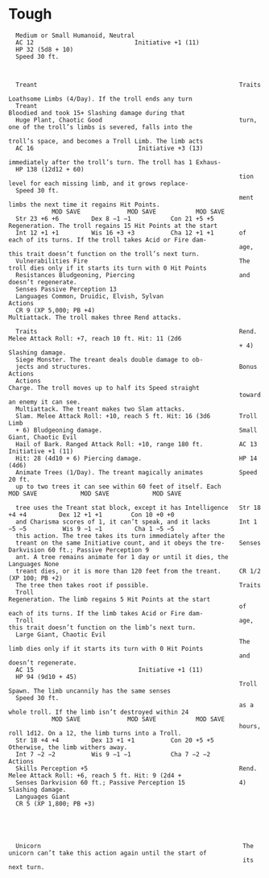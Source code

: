 # Tough

      Medium or Small Humanoid, Neutral
      AC 12                            Initiative +1 (11)
      HP 32 (5d8 + 10)
      Speed 30 ft.



      Treant                                                        Traits
                                                                    Loathsome Limbs (4/Day). If the troll ends any turn
      Treant                                                        Bloodied and took 15+ Slashing damage during that
      Huge Plant, Chaotic Good                                      turn, one of the troll’s limbs is severed, falls into the
                                                                    troll’s space, and becomes a Troll Limb. The limb acts
      AC 16                             Initiative +3 (13)
                                                                    immediately after the troll’s turn. The troll has 1 Exhaus-
      HP 138 (12d12 + 60)
                                                                    tion level for each missing limb, and it grows replace-
      Speed 30 ft.
                                                                    ment limbs the next time it regains Hit Points.
                MOD SAVE             MOD SAVE           MOD SAVE
      Str 23 +6 +6         Dex 8 −1 −1           Con 21 +5 +5       Regeneration. The troll regains 15 Hit Points at the start
      Int 12 +1 +1         Wis 16 +3 +3          Cha 12 +1 +1       of each of its turns. If the troll takes Acid or Fire dam-
                                                                    age, this trait doesn’t function on the troll’s next turn.
      Vulnerabilities Fire                                          The troll dies only if it starts its turn with 0 Hit Points
      Resistances Bludgeoning, Piercing                             and doesn’t regenerate.
      Senses Passive Perception 13
      Languages Common, Druidic, Elvish, Sylvan                     Actions
      CR 9 (XP 5,000; PB +4)                                        Multiattack. The troll makes three Rend attacks.

      Traits                                                        Rend. Melee Attack Roll: +7, reach 10 ft. Hit: 11 (2d6
                                                                    + 4) Slashing damage.
      Siege Monster. The treant deals double damage to ob-
      jects and structures.                                         Bonus Actions
      Actions                                                       Charge. The troll moves up to half its Speed straight
                                                                    toward an enemy it can see.
      Multiattack. The treant makes two Slam attacks.
      Slam. Melee Attack Roll: +10, reach 5 ft. Hit: 16 (3d6        Troll Limb
      + 6) Bludgeoning damage.                                      Small Giant, Chaotic Evil
      Hail of Bark. Ranged Attack Roll: +10, range 180 ft.          AC 13              Initiative +1 (11)
      Hit: 28 (4d10 + 6) Piercing damage.                           HP 14 (4d6)
      Animate Trees (1/Day). The treant magically animates          Speed 20 ft.
      up to two trees it can see within 60 feet of itself. Each               MOD SAVE            MOD SAVE            MOD SAVE

      tree uses the Treant stat block, except it has Intelligence   Str 18 +4 +4         Dex 12 +1 +1        Con 10 +0 +0
      and Charisma scores of 1, it can’t speak, and it lacks        Int 1 −5 −5          Wis 9 −1 −1         Cha 1 −5 −5
      this action. The tree takes its turn immediately after the
      treant on the same Initiative count, and it obeys the tre-    Senses Darkvision 60 ft.; Passive Perception 9
      ant. A tree remains animate for 1 day or until it dies, the   Languages None
      treant dies, or it is more than 120 feet from the treant.     CR 1/2 (XP 100; PB +2)
      The tree then takes root if possible.                         Traits
      Troll                                                         Regeneration. The limb regains 5 Hit Points at the start
                                                                    of each of its turns. If the limb takes Acid or Fire dam-
      Troll                                                         age, this trait doesn’t function on the limb’s next turn.
      Large Giant, Chaotic Evil
                                                                    The limb dies only if it starts its turn with 0 Hit Points
                                                                    and doesn’t regenerate.
      AC 15                             Initiative +1 (11)
      HP 94 (9d10 + 45)
                                                                    Troll Spawn. The limb uncannily has the same senses
      Speed 30 ft.
                                                                    as a whole troll. If the limb isn’t destroyed within 24
                MOD SAVE             MOD SAVE           MOD SAVE
                                                                    hours, roll 1d12. On a 12, the limb turns into a Troll.
      Str 18 +4 +4         Dex 13 +1 +1          Con 20 +5 +5       Otherwise, the limb withers away.
      Int 7 −2 −2          Wis 9 −1 −1           Cha 7 −2 −2        Actions
      Skills Perception +5                                          Rend. Melee Attack Roll: +6, reach 5 ft. Hit: 9 (2d4 +
      Senses Darkvision 60 ft.; Passive Perception 15               4) Slashing damage.
      Languages Giant
      CR 5 (XP 1,800; PB +3)





      Unicorn                                                        The unicorn can’t take this action again until the start of
                                                                     its next turn.
